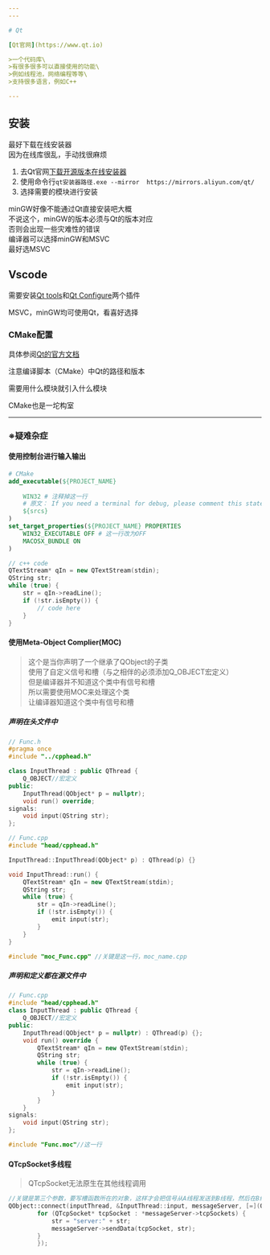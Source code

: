 ```yaml
---
---

# Qt

[Qt官网](https://www.qt.io)

>一个代码库\
>有很多很多可以直接使用的功能\
>例如线程池，网络编程等等\
>支持很多语言，例如C++

---
```


## 安装

最好下载在线安装器\
因为在线库很乱，手动找很麻烦

1. 去Qt官网[下载开源版本在线安装器](https://www.qt.io/download-thank-you)
2. 使用命令行`qt安装器路径.exe --mirror  https://mirrors.aliyun.com/qt/`
3. 选择需要的模块进行安装

minGW好像不能通过Qt直接安装吧大概\
不说这个，minGW的版本必须与Qt的版本对应\
否则会出现一些灾难性的错误\
编译器可以选择minGW和MSVC\
最好选MSVC

## Vscode

需要安装[Qt tools](<https://marketplace.visualstudio.com/items?itemName=tonka3000.qtvsctools>)和[Qt Configure]( https://marketplace.visualstudio.com/items?itemName=vector-wlc.qtconfigure)两个插件

MSVC，minGW均可使用Qt，看喜好选择

### CMake配置

具体参阅[Qt的官方文档](https://doc.qt.io/qt-6/cmake-get-started.html)

注意编译脚本（CMake）中Qt的路径和版本

需要用什么模块就引入什么模块

CMake也是一坨构室

---

### ※疑难杂症

#### 使用控制台进行输入输出

```cmake
# CMake
add_executable(${PROJECT_NAME}
    
    WIN32 # 注释掉这一行 
    # 原文： If you need a terminal for debug, please comment this statement 
    ${srcs}
) 
set_target_properties(${PROJECT_NAME} PROPERTIES
    WIN32_EXECUTABLE OFF # 这一行改为OFF
    MACOSX_BUNDLE ON
)
```

```cpp
// c++ code
QTextStream* qIn = new QTextStream(stdin);
QString str;
while (true) {
    str = qIn->readLine();
    if (!str.isEmpty()) {
        // code here
    }
}
```

#### 使用Meta-Object Complier(MOC)

>这个是当你声明了一个继承了QObject的子类\
>使用了自定义信号和槽（与之相伴的必须添加Q_OBJECT宏定义）\
>但是编译器并不知道这个类中有信号和槽\
>所以需要使用MOC来处理这个类\
>让编译器知道这个类中有信号和槽

##### 声明在头文件中

```cpp
// Func.h
#pragma once 
#include "../cpphead.h"

class InputThread : public QThread {
    Q_OBJECT//宏定义
public:
    InputThread(QObject* p = nullptr);
    void run() override;
signals:
    void input(QString str);
};
```

```cpp
// Func.cpp
#include "head/cpphead.h"

InputThread::InputThread(QObject* p) : QThread(p) {}

void InputThread::run() {
    QTextStream* qIn = new QTextStream(stdin);
    QString str;
    while (true) {
        str = qIn->readLine();
        if (!str.isEmpty()) {
            emit input(str);
        }
    }
}

#include "moc_Func.cpp" //关键是这一行，moc_name.cpp
```

##### 声明和定义都在源文件中

```cpp
// Func.cpp
#include "head/cpphead.h"
class InputThread : public QThread {
    Q_OBJECT//宏定义
public:
    InputThread(QObject* p = nullptr) : QThread(p) {};
    void run() override {
        QTextStream* qIn = new QTextStream(stdin);
        QString str;
        while (true) {
            str = qIn->readLine();
            if (!str.isEmpty()) {
                emit input(str);
            }
        }
    }
signals:
    void input(QString str);
};

#include "Func.moc"//这一行
```

#### QTcpSocket多线程

>QTcpSocket无法原生在其他线程调用

```cpp
//关键是第三个参数，要写槽函数所在的对象，这样才会把信号从A线程发送到B线程，然后在B线程调用槽函数
QObject::connect(inputThread, &InputThread::input, messageServer, [=](QString str) {
        for (QTcpSocket* tcpSocket : *messageServer->tcpSockets) {
            str = "server:" + str;
            messageServer->sendData(tcpSocket, str);
        }
        });
```
